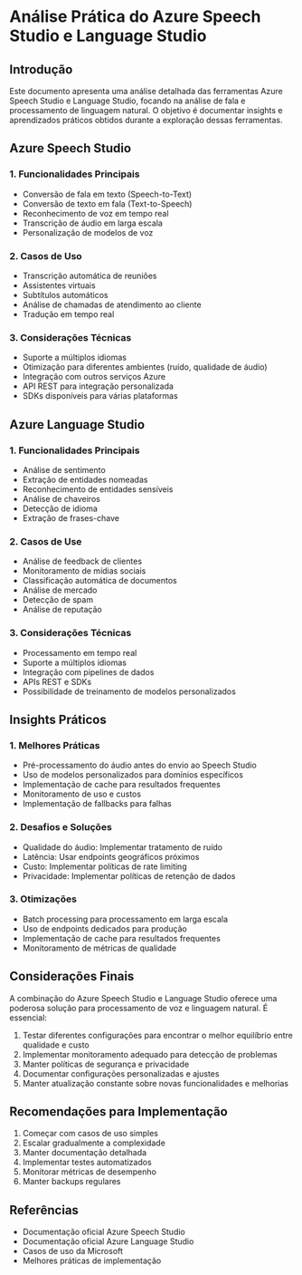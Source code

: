 # Análise Prática do Azure Speech Studio e Language Studio

## Introdução
Este documento apresenta uma análise detalhada das ferramentas Azure Speech Studio e Language Studio, focando na análise de fala e processamento de linguagem natural. O objetivo é documentar insights e aprendizados práticos obtidos durante a exploração dessas ferramentas.

## Azure Speech Studio

### 1. Funcionalidades Principais
- Conversão de fala em texto (Speech-to-Text)
- Conversão de texto em fala (Text-to-Speech)
- Reconhecimento de voz em tempo real
- Transcrição de áudio em larga escala
- Personalização de modelos de voz

### 2. Casos de Uso
- Transcrição automática de reuniões
- Assistentes virtuais
- Subtítulos automáticos
- Análise de chamadas de atendimento ao cliente
- Tradução em tempo real

### 3. Considerações Técnicas
- Suporte a múltiplos idiomas
- Otimização para diferentes ambientes (ruído, qualidade de áudio)
- Integração com outros serviços Azure
- API REST para integração personalizada
- SDKs disponíveis para várias plataformas

## Azure Language Studio

### 1. Funcionalidades Principais
- Análise de sentimento
- Extração de entidades nomeadas
- Reconhecimento de entidades sensíveis
- Análise de chaveiros
- Detecção de idioma
- Extração de frases-chave

### 2. Casos de Use
- Análise de feedback de clientes
- Monitoramento de mídias sociais
- Classificação automática de documentos
- Análise de mercado
- Detecção de spam
- Análise de reputação

### 3. Considerações Técnicas
- Processamento em tempo real
- Suporte a múltiplos idiomas
- Integração com pipelines de dados
- APIs REST e SDKs
- Possibilidade de treinamento de modelos personalizados

## Insights Práticos

### 1. Melhores Práticas
- Pré-processamento do áudio antes do envio ao Speech Studio
- Uso de modelos personalizados para domínios específicos
- Implementação de cache para resultados frequentes
- Monitoramento de uso e custos
- Implementação de fallbacks para falhas

### 2. Desafios e Soluções
- Qualidade do áudio: Implementar tratamento de ruído
- Latência: Usar endpoints geográficos próximos
- Custo: Implementar políticas de rate limiting
- Privacidade: Implementar políticas de retenção de dados

### 3. Otimizações
- Batch processing para processamento em larga escala
- Uso de endpoints dedicados para produção
- Implementação de cache para resultados frequentes
- Monitoramento de métricas de qualidade

## Considerações Finais

A combinação do Azure Speech Studio e Language Studio oferece uma poderosa solução para processamento de voz e linguagem natural. É essencial:
1. Testar diferentes configurações para encontrar o melhor equilíbrio entre qualidade e custo
2. Implementar monitoramento adequado para detecção de problemas
3. Manter políticas de segurança e privacidade
4. Documentar configurações personalizadas e ajustes
5. Manter atualização constante sobre novas funcionalidades e melhorias

## Recomendações para Implementação

1. Começar com casos de uso simples
2. Escalar gradualmente a complexidade
3. Manter documentação detalhada
4. Implementar testes automatizados
5. Monitorar métricas de desempenho
6. Manter backups regulares

## Referências
- Documentação oficial Azure Speech Studio
- Documentação oficial Azure Language Studio
- Casos de uso da Microsoft
- Melhores práticas de implementação
